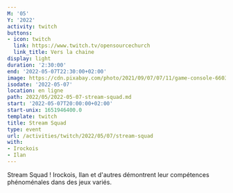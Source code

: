 ```yaml
---
M: '05'
Y: '2022'
activity: twitch
buttons:
- icon: twitch
  link: https://www.twitch.tv/opensourcechurch
  link_title: Vers la chaine
display: light
duration: '2:30:00'
end: '2022-05-07T22:30:00+02:00'
image: https://cdn.pixabay.com/photo/2021/09/07/07/11/game-console-6603120_960_720.jpg
isodate: '2022-05-07'
location: en ligne
path: 2022/05/2022-05-07-stream-squad.md
start: '2022-05-07T20:00:00+02:00'
start-unix: 1651946400.0
template: twitch
title: Stream Squad
type: event
url: /activities/twitch/2022/05/07/stream-squad
with:
- Irockois
- Ilan
---
```

Stream Squad ! Irockois, Ilan et d'autres démontrent leur compétences phénoménales dans des jeux variés.